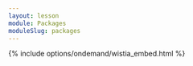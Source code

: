 ```yaml
---
layout: lesson
module: Packages
moduleSlug: packages
---
```


{% include options/ondemand/wistia_embed.html %}